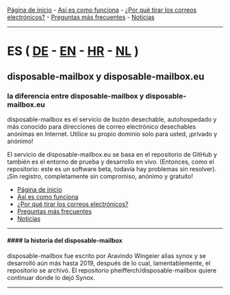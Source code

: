 [Página de inicio](https://gh.disposable-mailbox.eu/es/) - [Así es como funciona](https://gh.disposable-mailbox.eu/es/about.html) - [¿Por qué tirar los correos electrónicos?](https://gh.disposable-mailbox.eu/es/why.html) - [Preguntas más frecuentes](https://gh.disposable-mailbox.eu/es/FAQ.html) - [Noticias](https://gh.disposable-mailbox.eu/es/news.html) 

---

# ES ( [DE](https://gh.disposable-mailbox.eu/de/index.html) - [EN](https://gh.disposable-mailbox.eu/en/index.html) - [HR](https://gh.disposable-mailbox.eu/hr/index.html) - [NL](https://gh.disposable-mailbox.eu/nl/index.html) )

## disposable-mailbox y disposable-mailbox.eu

### la diferencia entre disposable-mailbox y disposable-mailbox.eu
disposable-mailbox es el servicio de buzón desechable, autohospedado y más conocido para direcciones de correo electrónico desechables anónimas en Internet.
Utilice su propio dominio solo para usted, ¡privado y anónimo!

El servicio de disposable-mailbox.eu se basa en el repositorio de GitHub y también es el entorno de prueba y desarrollo en vivo.
(Entonces, como el repositorio: este es un software beta, todavía hay problemas sin resolver).
¡Sin registro, completamente sin compromiso, anónimo y gratuito!

- [Página de inicio](https://gh.disposable-mailbox.eu/es/) 
- [Así es como funciona](https://gh.disposable-mailbox.eu/es/about.html) 
- [¿Por qué tirar los correos electrónicos?](https://gh.disposable-mailbox.eu/es/why.html) 
- [Preguntas más frecuentes](https://gh.disposable-mailbox.eu/es/FAQ.html) 
- [Noticias](https://gh.disposable-mailbox.eu/es/news.html) 


---

#### #### la historia del disposable-mailbox
disposable-mailbox fue escrito por Aravindo Wingeier alias synox y se desarrolló aún más hasta 2019, después de lo cual, lamentablemente, el repositorio se archivó.
El repositorio pheifferch/disposable-mailbox quiere continuar donde lo dejó Synox.

---
